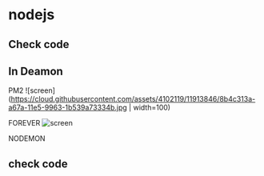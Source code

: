 # nodejs
## Check code

## In Deamon
PM2
![screen](https://cloud.githubusercontent.com/assets/4102119/11913846/8b4c313a-a67a-11e5-9963-1b539a73334b.jpg | width=100)

FOREVER
![screen](https://cloud.githubusercontent.com/assets/4102119/11913875/34991c44-a67b-11e5-9a9f-e2ecaf8e3484.jpg)

NODEMON


## check code
